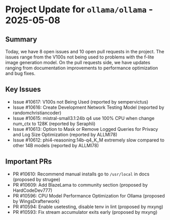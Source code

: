 # Project Update for `ollama/ollama` - 2025-05-08

## Summary
Today, we have 8 open issues and 10 open pull requests in the project. The issues range from the V100s not being used to problems with the f-lite image generation model. On the pull requests side, we have updates ranging from documentation improvements to performance optimization and bug fixes.

## Key Issues
- Issue #10617: V100s not Being Used (reported by sempervictus)
- Issue #10616: Create Development Network Testing Model (reported by randomchristiancoder)
- Issue #10615: mistral-small3.1:24b q4 use 100% CPU when change num_ctx to 128K (reported by Seraphli)
- Issue #10613: Option to Mask or Remove Logged Queries for Privacy and Log Size Optimization (reported by ALLMI78)
- Issue #10612: phi4-reasoning:14b-q4_K_M extremely slow compared to other 14B models (reported by ALLMI78)

## Important PRs
- PR #10610: Recommend manual installs go to `/usr/local` in docs (proposed by strugee)
- PR #10609: Add BlazeLama to community section (proposed by HardCodeDev777)
- PR #10596: CPU Model Performance Optimization for Ollama (proposed by WingsDrafterwork)
- PR #10594: Enable usetesting, disable tenv in lint (proposed by mxyng)
- PR #10593: Fix stream accumulator exits early (proposed by mxyng)